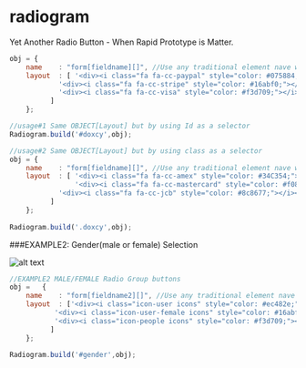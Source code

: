 # radiogram
Yet Another Radio Button - When Rapid Prototype is Matter.

```javascript
obj = {
	name	: "form[fieldname][]", //Use any traditional element nave whether array or simple variable.
	layout	: [ '<div><i class="fa fa-cc-paypal" style="color: #075884;"></i><span></span></div>',
		    '<div><i class="fa fa-cc-stripe" style="color: #16abf0;"></i><span></span></div>',
		    '<div><i class="fa fa-cc-visa" style="color: #f3d709;"></i><span></span></div>'
		  ]
	};

//usage#1 Same OBJECT[Layout] but by using Id as a selector 
Radiogram.build('#doxcy',obj);

//usage#2 Same OBJECT[Layout] but by using class as a selector
obj = {
	name	: "form[fieldname][]", //Use any traditional element nave whether array or simple variable.
	layout	: [ '<div><i class="fa fa-cc-amex" style="color: #34C354;"></i><span></span></div>',
	            '<div><i class="fa fa-cc-mastercard" style="color: #f08216;"></i><span></span></div>',
		    '<div><i class="fa fa-cc-jcb" style="color: #8c8677;"></i><span></span></div>'
		  ]
	};
		
Radiogram.build('.doxcy',obj); 
```
###EXAMPLE2: Gender(male or female) Selection

![alt text](https://camo.githubusercontent.com/894509ba4f54751a8d60b229470c18053bcbf4bb/687474703a2f2f7777772e626573746164766963652e636f2e756b2f77702d636f6e74656e742f75706c6f6164732f323031322f30362f6d656e2d776f6d656e2d67656e6465722e6a7067 "Logo Title Text 1")

```javascript
//EXAMPLE2 MALE/FEMALE Radio Group buttons
obj =	{
	name	: "form[fieldname2][]", //Use any traditional element nave whether array or simple variable.
	layout	: ['<div><i class="icon-user icons" style="color: #ec482e;"></i><span>Male</span></div>',
		   '<div><i class="icon-user-female icons" style="color: #16abf0;"></i><span>Female</span></div>',
		   '<div><i class="icon-people icons" style="color: #f3d709;"></i><span>Others</span></div>'
		  ]
	};

Radiogram.build('#gender',obj);
```


